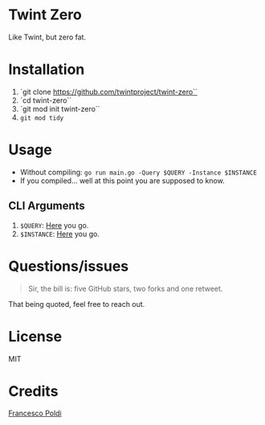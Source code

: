 # Twint Zero
Like Twint, but zero fat.

# Installation
1) `git clone https://github.com/twintproject/twint-zero``
2) ´cd twint-zero``
3) `git mod init twint-zero``
4) `git mod tidy`

# Usage
- Without compiling: `go run main.go -Query $QUERY -Instance $INSTANCE`
- If you compiled... well at this point you are supposed to know.

## CLI Arguments
1) `$QUERY`: [Here](https://github.com/igorbrigadir/twitter-advanced-search) you go.
2) `$INSTANCE`: [Here](https://github.com/zedeus/nitter/wiki/Instances) you go.

# Questions/issues
> Sir, the bill is: five GitHub stars, two forks and one retweet.

That being quoted, feel free to reach out.

# License 
MIT

# Credits
[Francesco Poldi](https://twitter.com/noneprivacy)
